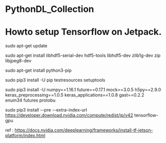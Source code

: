 # PythonDL_Collection

# Howto setup Tensorflow on Jetpack.

sudo apt-get update

sudo apt-get install libhdf5-serial-dev hdf5-tools libhdf5-dev zlib1g-dev zip libjpeg8-dev

sudo apt-get install python3-pip

sudo pip3 install -U pip testresources setuptools

sudo pip3 install -U numpy==1.16.1 future==0.17.1 mock==3.0.5 h5py==2.9.0 keras_preprocessing==1.0.5 keras_applications==1.0.8 gast==0.2.2 enum34 futures protobu

sudo pip3 install --pre --extra-index-url https://developer.download.nvidia.com/compute/redist/jp/v42 tensorflow-gpu


ref : https://docs.nvidia.com/deeplearning/frameworks/install-tf-jetson-platform/index.html
